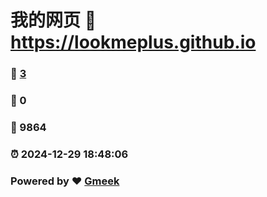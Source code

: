 # 我的网页 :link: https://lookmeplus.github.io 
### :page_facing_up: [3](https://lookmeplus.github.io/tag.html) 
### :speech_balloon: 0 
### :hibiscus: 9864 
### :alarm_clock: 2024-12-29 18:48:06 
### Powered by :heart: [Gmeek](https://github.com/Meekdai/Gmeek)
